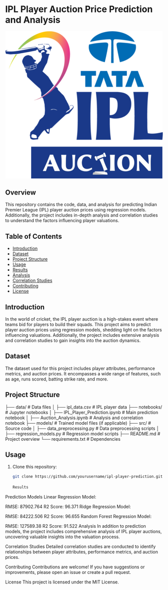 # IPL Player Auction Price Prediction and Analysis

![IPL Logo](ipl_logo.png)

## Overview

This repository contains the code, data, and analysis for predicting Indian Premier League (IPL) player auction prices using regression models. Additionally, the project includes in-depth analysis and correlation studies to understand the factors influencing player valuations.

## Table of Contents

- [Introduction](#introduction)
- [Dataset](#dataset)
- [Project Structure](#project-structure)
- [Usage](#usage)
- [Results](#results)
- [Analysis](#analysis)
- [Correlation Studies](#correlation-studies)
- [Contributing](#contributing)
- [License](#license)

## Introduction

In the world of cricket, the IPL player auction is a high-stakes event where teams bid for players to build their squads. This project aims to predict player auction prices using regression models, shedding light on the factors influencing valuations. Additionally, the project includes extensive analysis and correlation studies to gain insights into the auction dynamics.

## Dataset

The dataset used for this project includes player attributes, performance metrics, and auction prices. It encompasses a wide range of features, such as age, runs scored, batting strike rate, and more.

## Project Structure

├── data/ # Data files
│ ├── ipl_data.csv # IPL player data
├── notebooks/ # Jupyter notebooks
│ ├── IPL_Player_Prediction.ipynb # Main prediction notebook
│ ├── Auction_Analysis.ipynb # Analysis and correlation notebook
├── models/ # Trained model files (if applicable)
├── src/ # Source code
│ ├── data_preprocessing.py # Data preprocessing scripts
│ ├── regression_models.py # Regression model scripts
├── README.md # Project overview
└── requirements.txt # Dependencies

## Usage

1. Clone this repository:

   ```bash
   git clone https://github.com/yourusername/ipl-player-prediction.git

   Results
Prediction Models
Linear Regression Model:

RMSE: 87902.764
R2 Score: 96.371
Ridge Regression Model:

RMSE: 84222.506
R2 Score: 96.655
Random Forest Regression Model:

RMSE: 127589.38
R2 Score: 91.522
Analysis
In addition to prediction models, the project includes comprehensive analysis of IPL player auctions, uncovering valuable insights into the valuation process.

Correlation Studies
Detailed correlation studies are conducted to identify relationships between player attributes, performance metrics, and auction prices.

Contributing
Contributions are welcome! If you have suggestions or improvements, please open an issue or create a pull request.

License
This project is licensed under the MIT License.
